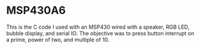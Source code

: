 # MSP430A6
This is the C code I used with an MSP430 wired with a speaker, RGB LED, bubble display, and serial IO. The objective was to press button interrupt on a prime, power of two, and multiple of 10.
